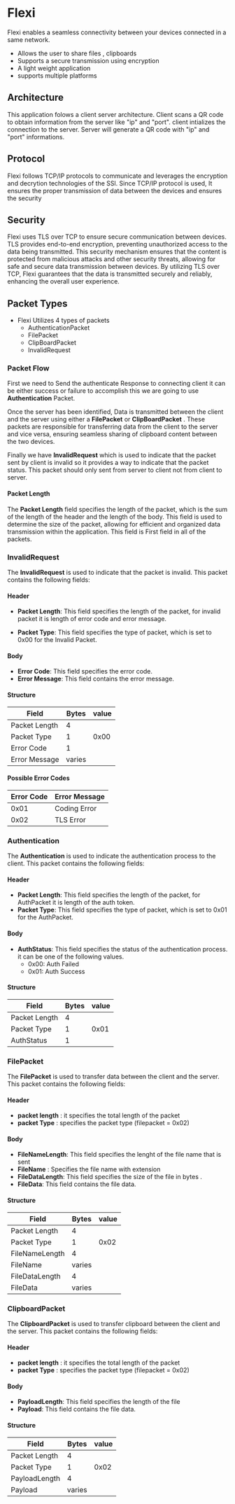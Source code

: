 # Flexi 

Flexi enables a seamless connectivity between your devices connected in a same network.

- Allows the user to share files , clipboards
- Supports a secure transmission using encryption
- A light weight application 
- supports multiple platforms

## Architecture
  This application folows a client server architecture. Client scans a QR code to obtain information from the server like "ip" and "port". client intializes the connection to the server. Server will generate a QR code with "ip" and "port" informations.
 
## Protocol

Flexi follows TCP/IP protocols to communicate and leverages the encryption and decrytion technologies of the SSl. Since TCP/IP protocol is used, It ensures the proper transmission of data between the devices and ensures the security 

## Security

Flexi uses TLS over TCP to ensure secure communication between devices. TLS provides end-to-end encryption, preventing unauthorized access to the data being transmitted. This security mechanism ensures that the  content is protected from malicious attacks and other security threats, allowing for safe and secure data transmission between devices. By utilizing TLS over TCP, Flexi guarantees that the  data is transmitted securely and reliably, enhancing the overall user experience.

## Packet Types

- Flexi Utilizes 4 types of packets
  - AuthenticationPacket
  - FilePacket
  - ClipBoardPacket
  - InvalidRequest

### Packet Flow

First we need to Send the authenticate Response to connecting client it can be either success or failure to accomplish this we are going to use **Authentication** Packet.

Once the server has been identified, Data is transmitted between the client and the server using either a **FilePacket** or **ClipBoardPacket** . These packets are responsible for transferring  data from the client to the server and vice versa, ensuring seamless sharing of clipboard content between the two devices.

Finally we have **InvalidRequest** which is used to indicate that the packet sent by client is invalid so it provides a way to indicate that the packet status. This packet should only sent from server to client not from client to server.

#### Packet Length

The **Packet Length** field specifies the length of the packet, which is the sum of the length of the header and the length of the body. This field is used to determine the size of the packet, allowing for efficient and organized data transmission within the application. This field is First field in all of the packets.

### InvalidRequest

The **InvalidRequest** is used to indicate that the packet is invalid. This packet contains the following fields:

#### Header

- **Packet Length**: This field specifies the length of the packet, for invalid packet it is length of error code and error message.

- **Packet Type**: This field specifies the type of packet, which is set to 0x00 for the Invalid Packet.

#### Body

- **Error Code**: This field specifies the error code. 
- **Error Message**: This field contains the error message.

#### Structure

| Field           | Bytes  | value |
|-----------------|--------| ----- |
| Packet Length   | 4      |       |
| Packet Type     | 1      | 0x00  |
| Error Code      | 1      |       |
| Error Message   | varies |       |

#### Possible Error Codes

| Error Code | Error Message |
|------------|---------------|
| 0x01       | Coding Error  |
| 0x02       | TLS Error     |

### Authentication

The **Authentication** is used to indicate the authentication process to the client. This packet contains the following fields:

#### Header

- **Packet Length**: This field specifies the length of the packet, for AuthPacket it is length of the auth token.
- **Packet Type**: This field specifies the type of packet, which is set to 0x01 for the AuthPacket.

#### Body

- **AuthStatus**: This field specifies the status of the authentication process. it can be one of the following values.
  - 0x00: Auth Failed
  - 0x01: Auth Success

#### Structure

| Field           | Bytes | value |
|-----------------|-------| ----- |
| Packet Length   | 4     |       |
| Packet Type     | 1     | 0x01  |
| AuthStatus      | 1     |       |



### FilePacket

The **FilePacket** is used to transfer data between the client and the server. This packet contains the following fields:

#### Header
   
  - **packet length** : it specifies the total length of the packet
  - **packet Type** : specifies the packet type (filepacket = 0x02)

#### Body

- **FileNameLength**: This field specifies the lenght of the file name that is sent
- **FileName** : Specifies the file name with extension
- **FileDataLength**: This field specifies the size of the file in bytes .
- **FileData**: This field contains the file data.

#### Structure

| Field           | Bytes  | value |
|-----------------|--------| ----- |
| Packet Length   | 4      |       |
| Packet Type     | 1      | 0x02  |
| FileNameLength  | 4      |       |
| FileName        | varies |       |
| FileDataLength  | 4      |       |
| FileData        | varies |       |

### ClipboardPacket

The **ClipboardPacket** is used to transfer clipboard between the client and the server. This packet contains the following fields:

#### Header

  - **packet length** : it specifies the total length of the packet
  - **packet Type** : specifies the packet type (filepacket = 0x02)

#### Body

- **PayloadLength**: This field specifies the length of the file
- **Payload**: This field contains the file data.

#### Structure

| Field           | Bytes | value |
|-----------------|-------| ----- |
| Packet Length   | 4     |       |
| Packet Type     | 1     | 0x02  |
| PayloadLength   | 4     |       |
| Payload         | varies|       |
